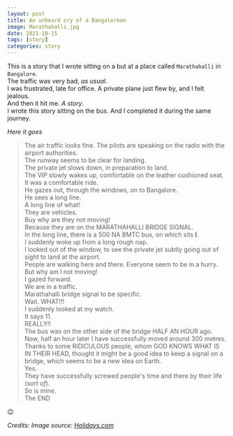 ```yaml
---
layout: post
title: An unheard cry of a Bangalorean
image: Marathahalli.jpg
date: 2021-10-15
tags: [story]
categories: story
---
```


This is a story that I wrote sitting on a but at a place called `Marathahalli` in `Bangalore`.  
The traffic was very bad, _as usual_.  
I was frustrated, late for office.
A private plane just flew by, and I felt jealous.  
And then it hit me. _A story_.  
I wrote this story sitting on the bus. And I completed it during the same journey.  

_Here it goes_

>The air traffic looks fine. The pilots are speaking on the radio with the airport authorities.  
The runway seems to be clear for landing.  
The private jet slows down, in preparation to land.  
The VIP slowly wakes up, comfortable on the leather cushioned seat.  
It was a comfortable ride.  
He gazes out, through the windows, on to Bangalore.  
He sees a long line.  
A long line of what!  
They are vehicles.  
Buy why are they not moving!  
Because they are on the MARATHAHALLI BRIDGE SIGNAL.  
In the long line, there is a 500 NA BMTC bus, on which sits **I**.  
I suddenly woke up from a long rough nap.  
I looked out of the window, to see the private jet subtly going out of sight to land at the airport.  
People are walking here and there. Everyone seem to be in a hurry.  
But why am I not moving!  
I gazed forward.  
We are in a traffic.  
Marathahalli bridge signal to be specific.  
Wait. WHAT!!!  
I suddenly looked at my watch.  
It says 11.  
REALLY!!  
The bus was on the other side of the bridge HALF AN HOUR ago.  
Now, half an hour later I have successfully moved around 300 metres.  
Thanks to some RIDICULOUS people, whom GOD KNOWS WHAT IS IN THEIR HEAD, thought it might be a good idea to keep a signal on a bridge, which seems to be a new idea on Earth.  
Yes.  
They have successfully screwed people's time and there by their life (_sort of_).  
So is mine.  
The END

😉

_Credits: Image source: [Holidays.com](https://www.holidify.com/)_  
